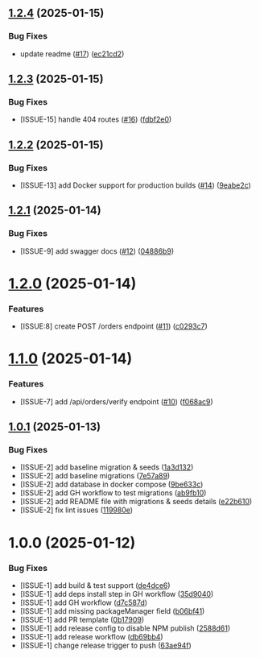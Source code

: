 ## [1.2.4](https://github.com/abhinavmsra/oms-engine/compare/v1.2.3...v1.2.4) (2025-01-15)


### Bug Fixes

* update readme ([#17](https://github.com/abhinavmsra/oms-engine/issues/17)) ([ec21cd2](https://github.com/abhinavmsra/oms-engine/commit/ec21cd22ebb84888a0875872bbb63059abf49719))

## [1.2.3](https://github.com/abhinavmsra/oms-engine/compare/v1.2.2...v1.2.3) (2025-01-15)


### Bug Fixes

* [ISSUE-15] handle 404 routes ([#16](https://github.com/abhinavmsra/oms-engine/issues/16)) ([fdbf2e0](https://github.com/abhinavmsra/oms-engine/commit/fdbf2e07b8114501b50d69706b8bf5ddc265f3c0))

## [1.2.2](https://github.com/abhinavmsra/oms-engine/compare/v1.2.1...v1.2.2) (2025-01-15)


### Bug Fixes

* [ISSUE-13] add Docker support for production builds ([#14](https://github.com/abhinavmsra/oms-engine/issues/14)) ([9eabe2c](https://github.com/abhinavmsra/oms-engine/commit/9eabe2c3ceabe16ad65849ee5a2079292beb3bed))

## [1.2.1](https://github.com/abhinavmsra/oms-engine/compare/v1.2.0...v1.2.1) (2025-01-14)


### Bug Fixes

* [ISSUE-9] add swagger docs ([#12](https://github.com/abhinavmsra/oms-engine/issues/12)) ([04886b9](https://github.com/abhinavmsra/oms-engine/commit/04886b915b873faf648a360ca73ca98a11aefa03))

# [1.2.0](https://github.com/abhinavmsra/oms-engine/compare/v1.1.0...v1.2.0) (2025-01-14)


### Features

* [ISSUE:8] create POST /orders endpoint ([#11](https://github.com/abhinavmsra/oms-engine/issues/11)) ([c0293c7](https://github.com/abhinavmsra/oms-engine/commit/c0293c7dc94f26f7f7cb48d630b2d5f242cf5d8d))

# [1.1.0](https://github.com/abhinavmsra/oms-engine/compare/v1.0.1...v1.1.0) (2025-01-14)


### Features

* [ISSUE-7] add /api/orders/verify endpoint ([#10](https://github.com/abhinavmsra/oms-engine/issues/10)) ([f068ac9](https://github.com/abhinavmsra/oms-engine/commit/f068ac97fbbd27ffa372b4b401a288fd142e3afa))

## [1.0.1](https://github.com/abhinavmsra/oms-engine/compare/v1.0.0...v1.0.1) (2025-01-13)


### Bug Fixes

* [ISSUE-2] add baseline migration & seeds ([1a3d132](https://github.com/abhinavmsra/oms-engine/commit/1a3d13213c5098cf004a38612cfb4627cd67522c))
* [ISSUE-2] add baseline migrations ([7e57a89](https://github.com/abhinavmsra/oms-engine/commit/7e57a893b56c29bde81c342eec24b0f11cd43dc2))
* [ISSUE-2] add database in docker compose ([9be633c](https://github.com/abhinavmsra/oms-engine/commit/9be633c2b7da1befae423577d7d6a8268bccb444))
* [ISSUE-2] add GH workflow to test migrations ([ab9fb10](https://github.com/abhinavmsra/oms-engine/commit/ab9fb10921242ef772c276c8da816df28faf4900))
* [ISSUE-2] add README file with migrations & seeds details ([e22b610](https://github.com/abhinavmsra/oms-engine/commit/e22b610a6a43dd1ed8c62ec3cf82f4750ff0a2d2))
* [ISSUE-2] fix lint issues ([119980e](https://github.com/abhinavmsra/oms-engine/commit/119980e74048494f892253fafc7bf6a7be55e5b5))

# 1.0.0 (2025-01-12)


### Bug Fixes

* [ISSUE-1] add build & test support ([de4dce6](https://github.com/abhinavmsra/oms-engine/commit/de4dce66556c6acdb9610e9b44b24c2fa520e7e5))
* [ISSUE-1] add deps install step in GH workflow ([35d9040](https://github.com/abhinavmsra/oms-engine/commit/35d9040f6acca4bebf2282527a4f7814528d94e2))
* [ISSUE-1] add GH workflow ([d7c587d](https://github.com/abhinavmsra/oms-engine/commit/d7c587d33fbdfc5fbfa0a6cc5be9ee0b9f91b6bc))
* [ISSUE-1] add missing packageManager field ([b06bf41](https://github.com/abhinavmsra/oms-engine/commit/b06bf41aa2a3a0b69d0db392c5e05914910be34d))
* [ISSUE-1] add PR template ([0b17909](https://github.com/abhinavmsra/oms-engine/commit/0b17909e38b6a6e589e21dae3d507d0653d6b892))
* [ISSUE-1] add release config to disable NPM publish ([2588d61](https://github.com/abhinavmsra/oms-engine/commit/2588d618ef40ad903d6b73943757fd07f9563989))
* [ISSUE-1] add release workflow ([db69bb4](https://github.com/abhinavmsra/oms-engine/commit/db69bb4fb827e1132a3b30f5ce04c3c93de6bf37))
* [ISSUE-1] change release trigger to push ([63ae94f](https://github.com/abhinavmsra/oms-engine/commit/63ae94fcd0a5ba0c4ae02ac2ef1fd4decc4ed05b))

